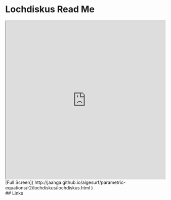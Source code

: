 Lochdiskus Read Me
===

<iframe src='http://jaanga.github.io/algesurf/parametric-equations/r2/lochdiskus/lochdiskus.html' width=100% height=500px >
There is an `iframe` here. It is not visible when viewed on github.com/algesurf. To view, please see 'Project Links' below.
</iframe>
[Full Screen]( http://jaanga.github.io/algesurf/parametric-equations/r2/lochdiskus/lochdiskus.html )
<br>
## Links 
<http://www.3d-meier.de/tut3/Seite119.html>  
